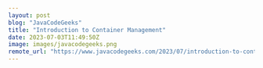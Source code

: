 ```yaml
---
layout: post
blog: "JavaCodeGeeks"
title: "Introduction to Container Management"
date: 2023-07-03T11:49:50Z
image: images/javacodegeeks.png
remote_url: "https://www.javacodegeeks.com/2023/07/introduction-to-container-management.html"
---
```

